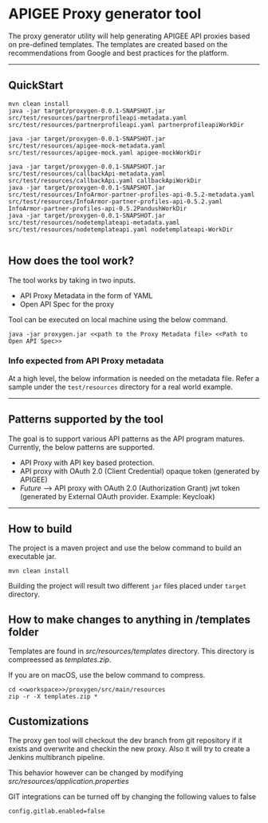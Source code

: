 # APIGEE Proxy generator tool

The proxy generator utility will help generating APIGEE API proxies based on pre-defined templates. The templates are created based on the recommendations from Google and best practices for the platform.

---

## QuickStart
```shell
mvn clean install
java -jar target/proxygen-0.0.1-SNAPSHOT.jar src/test/resources/partnerprofileapi-metadata.yaml src/test/resources/partnerprofileapi.yaml partnerprofileapiWorkDir

java -jar target/proxygen-0.0.1-SNAPSHOT.jar src/test/resources/apigee-mock-metadata.yaml src/test/resources/apigee-mock.yaml apigee-mockWorkDir

java -jar target/proxygen-0.0.1-SNAPSHOT.jar src/test/resources/callbackApi-metadata.yaml src/test/resources/callbackApi.yaml callbackApiWorkDir
java -jar target/proxygen-0.0.1-SNAPSHOT.jar src/test/resources/InfoArmor-partner-profiles-api-0.5.2-metadata.yaml src/test/resources/InfoArmor-partner-profiles-api-0.5.2.yaml InfoArmor-partner-profiles-api-0.5.2PandushWorkDir
java -jar target/proxygen-0.0.1-SNAPSHOT.jar src/test/resources/nodetemplateapi-metadata.yaml src/test/resources/nodetemplateapi.yaml nodetemplateapi-WorkDir


```

## How does the tool work?

The tool works by taking in two inputs.

-   API Proxy Metadata in the form of YAML
-   Open API Spec for the proxy

Tool can be executed on local machine using the below command.

```shell
java -jar proxygen.jar <<path to the Proxy Metadata file> <<Path to Open API Spec>>
```

### Info expected from API Proxy metadata

At a high level, the below information is needed on the metadata file. Refer a sample under the `test/resources` directory for a real world example.

---

## Patterns supported by the tool

The goal is to support various API patterns as the API program matures. Currently, the below patterns are supported.

-   API Proxy with API key based protection.
-   API proxy with OAuth 2.0 (Client Credential) opaque token (generated by APIGEE)
-   _Future_ --> API proxy with OAuth 2.0 (Authorization Grant) jwt token (generated by External OAuth provider. Example: Keycloak)

---

## How to build

The project is a maven project and use the below command to build an executable jar.

```shell
mvn clean install
```

Building the project will result two different `jar` files placed under `target` directory.

## How to make changes to anything in /templates folder

Templates are found in _src/resources/templates_ directory. This directory is compreessed as _templates.zip_.

If you are on macOS, use the below command to compress.

```shell
cd <<workspace>>/proxygen/src/main/resources
zip -r -X templates.zip *
```

## Customizations

The proxy gen tool will checkout the dev branch from git repository if it exists and overwrite and checkin the new proxy. Also it will try to create a Jenkins multibranch pipeline.

This behavior however can be changed by modifying _src/resources/application.properties_

GIT  integrations can be turned off by changing the following values to false

```shell
config.gitlab.enabled=false
